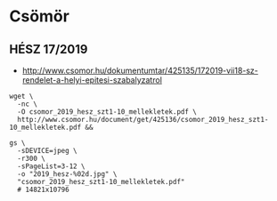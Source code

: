 # Csömör

## HÉSZ 17/2019

* http://www.csomor.hu/dokumentumtar/425135/172019-vii18-sz-rendelet-a-helyi-epitesi-szabalyzatrol

```
wget \
  -nc \
  -O csomor_2019_hesz_szt1-10_mellekletek.pdf \
  http://www.csomor.hu/document/get/425136/csomor_2019_hesz_szt1-10_mellekletek.pdf &&

gs \
  -sDEVICE=jpeg \
  -r300 \
  -sPageList=3-12 \
  -o "2019_hesz-%02d.jpg" \
  "csomor_2019_hesz_szt1-10_mellekletek.pdf"
  # 14821x10796
```
